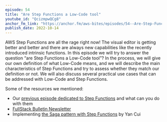 ```yaml
---
episode: 54
title: "Are Step Functions a Low-Code tool"
youtube_id: "QcizmpwQCg8"
anchor_fm_link: "https://anchor.fm/aws-bites/episodes/54--Are-Step-Functions-a-Low-Code-tool-e1p5vhf"
publish_date: 2022-10-14
---
```


AWS Step Functions are all the rage right now! The visual editor is getting better and better and there are always new capabilities like the recently introduced intrinsic functions. In this episode we will try to answer the question “are Step Functions a Low-Code tool”? In the process, we will give our own definition of what Low-Code means, and we will describe the main characteristics of Step Functions and try to assess whether they match our definition or not. We will also discuss several practical use cases that can be addressed with Low-Code and Step Functions.


Some of the resources we mentioned:

  - Our [previous episode dedicated to Step Functions](https://awsbites.com/7-when-do-you-use-step-functions/) and what can you do with them
  - [FullStack Bulletin Newsletter](https://fullstackbulletin.com/)
  - Implementing [the Saga pattern with Step Functions](https://theburningmonk.com/2017/07/applying-the-saga-pattern-with-aws-lambda-and-step-functions/) by Yan Cui

